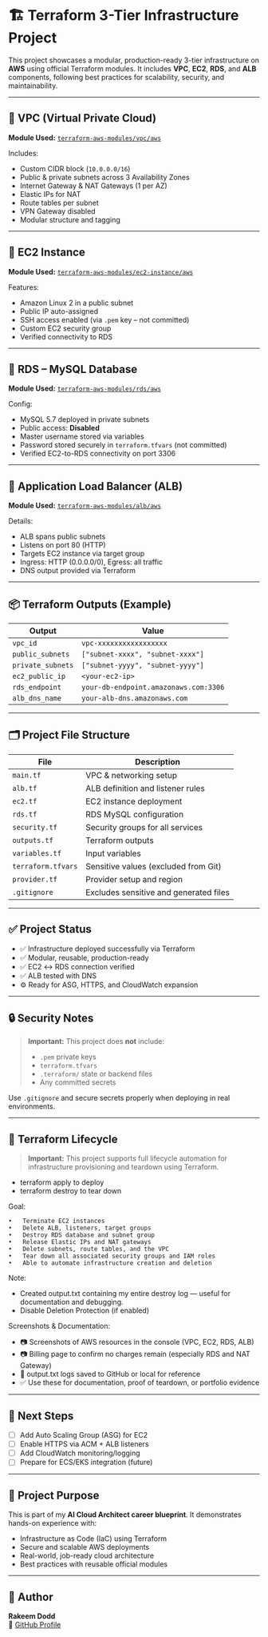 # 🏗️ Terraform 3-Tier Infrastructure Project

This project showcases a modular, production-ready 3-tier infrastructure on **AWS** using official Terraform modules. It includes **VPC**, **EC2**, **RDS**, and **ALB** components, following best practices for scalability, security, and maintainability.

---

## 🔹 VPC (Virtual Private Cloud)

**Module Used:** [`terraform-aws-modules/vpc/aws`](https://github.com/terraform-aws-modules/terraform-aws-vpc)

Includes:

- Custom CIDR block (`10.0.0.0/16`)
- Public & private subnets across 3 Availability Zones
- Internet Gateway & NAT Gateways (1 per AZ)
- Elastic IPs for NAT
- Route tables per subnet
- VPN Gateway disabled
- Modular structure and tagging

---

## 🔹 EC2 Instance

**Module Used:** [`terraform-aws-modules/ec2-instance/aws`](https://github.com/terraform-aws-modules/terraform-aws-ec2-instance)

Features:

- Amazon Linux 2 in a public subnet
- Public IP auto-assigned
- SSH access enabled (via `.pem` key – not committed)
- Custom EC2 security group
- Verified connectivity to RDS

---

## 🔹 RDS – MySQL Database

**Module Used:** [`terraform-aws-modules/rds/aws`](https://github.com/terraform-aws-modules/terraform-aws-rds)

Config:

- MySQL 5.7 deployed in private subnets
- Public access: **Disabled**
- Master username stored via variables
- Password stored securely in `terraform.tfvars` (not committed)
- Verified EC2-to-RDS connectivity on port 3306

---

## 🔹 Application Load Balancer (ALB)

**Module Used:** [`terraform-aws-modules/alb/aws`](https://github.com/terraform-aws-modules/terraform-aws-alb)

Details:

- ALB spans public subnets
- Listens on port 80 (HTTP)
- Targets EC2 instance via target group
- Ingress: HTTP (0.0.0.0/0), Egress: all traffic
- DNS output provided via Terraform

---

## 📦 Terraform Outputs (Example)

| Output             | Value                                |
|--------------------|--------------------------------------|
| `vpc_id`           | `vpc-xxxxxxxxxxxxxxxxx`              |
| `public_subnets`   | `["subnet-xxxx", "subnet-xxxx"]`     |
| `private_subnets`  | `["subnet-yyyy", "subnet-yyyy"]`     |
| `ec2_public_ip`    | `<your-ec2-ip>`                      |
| `rds_endpoint`     | `your-db-endpoint.amazonaws.com:3306`|
| `alb_dns_name`     | `your-alb-dns.amazonaws.com`         |

---

## 🗂️ Project File Structure

| File             | Description                                      |
|------------------|--------------------------------------------------|
| `main.tf`        | VPC & networking setup                           |
| `alb.tf`         | ALB definition and listener rules                |
| `ec2.tf`         | EC2 instance deployment                          |
| `rds.tf`         | RDS MySQL configuration                          |
| `security.tf`    | Security groups for all services                 |
| `outputs.tf`     | Terraform outputs                                |
| `variables.tf`   | Input variables                                  |
| `terraform.tfvars` | Sensitive values (excluded from Git)          |
| `provider.tf`    | Provider setup and region                        |
| `.gitignore`     | Excludes sensitive and generated files           |

---

## ✅ Project Status

- ✅ Infrastructure deployed successfully via Terraform
- ✅ Modular, reusable, production-ready
- ✅ EC2 ↔ RDS connection verified
- ✅ ALB tested with DNS
- ⚙️ Ready for ASG, HTTPS, and CloudWatch expansion

---

## 🔒 Security Notes

> **Important:** This project does **not** include:
> - `.pem` private keys  
> - `terraform.tfvars`  
> - `.terraform/` state or backend files  
> - Any committed secrets

Use `.gitignore` and secure secrets properly when deploying in real environments.

---

## 🔄 Terraform Lifecycle

> **Important:** This project supports full lifecycle automation for infrastructure provisioning and teardown using Terraform.

- terraform apply to deploy
- terraform destroy to tear down

Goal:

	•	Terminate EC2 instances
	•	Delete ALB, listeners, target groups
	•	Destroy RDS database and subnet group
	•	Release Elastic IPs and NAT gateways
	•	Delete subnets, route tables, and the VPC
	•	Tear down all associated security groups and IAM roles
    •	Able to automate infrastructure creation and deletion

Note:

- Created output.txt containing my entire destroy log — useful for documentation and debugging.
- Disable Deletion Protection (if enabled)


Screenshots & Documentation:
- 📷 Screenshots of AWS resources in the console (VPC, EC2, RDS, ALB)
- 📷 Billing page to confirm no charges remain (especially RDS and NAT Gateway)
- 📄 output.txt logs saved to GitHub or local for reference
- ✅ Use these for documentation, proof of teardown, or portfolio evidence

---

## 🔄 Next Steps

- [ ] Add Auto Scaling Group (ASG) for EC2
- [ ] Enable HTTPS via ACM + ALB listeners
- [ ] Add CloudWatch monitoring/logging
- [ ] Prepare for ECS/EKS integration (future)

---

## 📌 Project Purpose

This is part of my **AI Cloud Architect career blueprint**. It demonstrates hands-on experience with:

- Infrastructure as Code (IaC) using Terraform
- Secure and scalable AWS deployments
- Real-world, job-ready cloud architecture
- Best practices with reusable official modules

---

## 👤 Author

**Rakeem Dodd**  
🔗 [GitHub Profile](https://github.com/rakeemdodd)